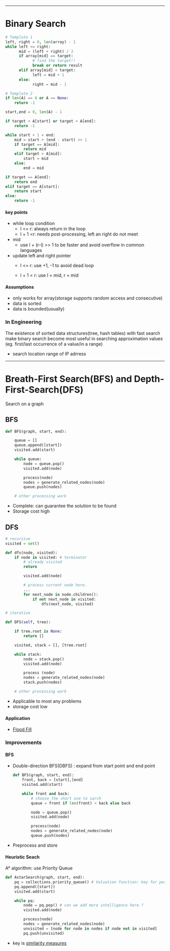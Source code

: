 
---

# Binary Search

```py
# Template 1
left, right = 0, len(array) - 1 
while left <= right: 
      mid = (left + right) / 2 
      if array[mid] == target: 
            # find the target!! 
            break or return result 
      elif array[mid] < target: 
            left = mid + 1 
      else: 
            right = mid - 1

# Template 2
if len(A) == 0 or A == None:
    return -1

start,end = 0, len(A) - 1

if target < A[start] or target > A[end]:
    return -1

while start + 1 < end:
    mid = start + (end - start) >> 1
    if target == A[mid]:
        return mid
    elif target > A[mid]:
        start = mid
    else:
        end = mid

if target == A[end]:
    return end
elif target == A[start]:
    return start
else:
    return -1
```

#### key points

* while loop condition
  * l &lt;= r: always return in the loop
  * l + 1 &lt;r: needs post-processing, left an right do not meet
* mid
  * use l + \(r-l\) &gt;&gt; 1 to be faster and avoid overflow in common languages
* update left and right pointer
  * l &lt;= r: use +1, -1 to avoid dead loop

  * l + 1 &lt; r: use l = mid, r = mid

#### Assumptions

* only works for array\(storage supports random access and consecutive\)
* data is sorted
* data is bounded\(usually\)

### In Engineering

The existence of sorted data structures\(tree, hash tables\) with fast search make binary search become most useful in searching approximation values \(eg. first/last occurrence of a value/in a range\)

* search location range of IP adrress

---

# Breath-First Search\(BFS\) and Depth-First-Search\(DFS\)

Search on a graph

## BFS

```py
def BFS(graph, start, end):

    queue = [] 
    queue.append([start]) 
    visited.add(start)

    while queue: 
        node = queue.pop() 
        visited.add(node)

        process(node) 
        nodes = generate_related_nodes(node) 
        queue.push(nodes)

    # other processing work
```

* Complete: can guarantee the solution to be found
* Storage cost high

## DFS

```py
# recursive
visited = set() 

def dfs(node, visited):
    if node in visited: # terminator
        # already visited 
        return 

        visited.add(node) 

        # process current node here. 
        ...
        for next_node in node.children(): 
            if not next_node in visited: 
                dfs(next_node, visited)

# iterative

def DFS(self, tree): 

    if tree.root is None: 
        return [] 

    visited, stack = [], [tree.root]

    while stack: 
        node = stack.pop() 
        visited.add(node)

        process (node) 
        nodes = generate_related_nodes(node) 
        stack.push(nodes) 

    # other processing work
```

* Applicable to most any problems
* storage cost low

#### Application

* [ Flood Fill](https://en.wikipedia.org/wiki/Flood_fill)

### Improvements

#### BFS

* Double-direction BFS\(DBFS\) : expand from start point and end point

  ```py
  def BFS(graph, start, end):
      front, back = [start],[end]
      visited.add(start)

      while front and back: 
          # choose the short one to sarch
          queue = front if len(front) < back else back

          node = queue.pop() 
          visited.add(node)

          process(node) 
          nodes = generate_related_nodes(node) 
          queue.push(nodes)
  ```

* Preprocess and store

#### Heuristic Seach

A\* algorithm: use Priority Queue

```py
def AstarSearch(graph, start, end):
    pq = collections.priority_queue() # Valuation function: key for performance
    pq.append([start]) 
    visited.add(start)

    while pq: 
        node = pq.pop() # can we add more intelligence here ?
        visited.add(node)

        process(node) 
        nodes = generate_related_nodes(node) 
        unvisited = [node for node in nodes if node not in visited]
        pq.push(unvisited)
```

* key is [similarity measures](https://dataaspirant.com/2015/04/11/five-most-popular-similarity-measures-implementation-in-python/)



